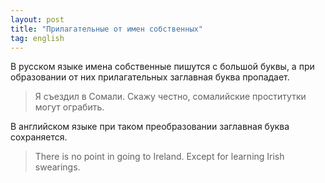 ```yaml
---
layout: post
title: "Прилагательные от имен собственных"
tag: english
---
```

В русском языке имена собственные пишутся с большой буквы, а при образовании от них прилагательных заглавная буква пропадает.

> Я съездил в Сомали. Скажу честно, сомалийские проститутки могут ограбить.

В английском языке при таком преобразовании заглавная буква сохраняется.

> There is no point in going to Ireland. Except for learning Irish swearings.
